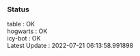 ### Status


table : OK  
hogwarts : OK  
icy-bot : OK  
Latest Update : 2022-07-21 06:13:58.991898
